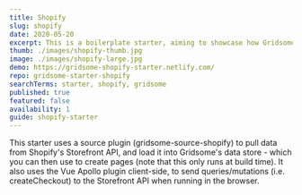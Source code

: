 ```yaml
---
title: Shopify
slug: shopify
date: 2020-05-20
excerpt: This is a boilerplate starter, aiming to showcase how Gridsome and Shopify can work together, to create an amazingly fast shopping experience for consumers.
thumb: ./images/shopify-thumb.jpg
image: ./images/shopify-large.jpg
demo: https://gridsome-shopify-starter.netlify.com/
repo: gridsome-starter-shopify
searchTerms: starter, shopify, gridsome
published: true
featured: false
availability: 1
guide: shopify-starter
---
```

This starter uses a source plugin (gridsome-source-shopify) to pull data from Shopify's Storefront API, and load it into Gridsome's data store - which you can then use to create pages (note that this only runs at build time). It also uses the Vue Apollo plugin client-side, to send queries/mutations (i.e. createCheckout) to the Storefront API when running in the browser.